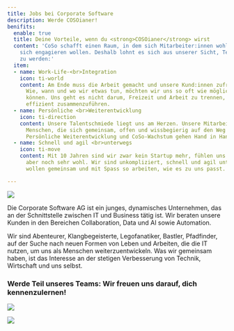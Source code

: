 ```yaml
---
title: Jobs bei Corporate Software
description: Werde COSOianer!
benifits:
  enable: true
  title: Deine Vorteile, wenn du <strong>COSOianer</strong> wirst
  content: 'CoSo schafft einen Raum, in dem sich Mitarbeiter:innen wohlfühlen und
    sich engagieren wollen. Deshalb lohnt es sich aus unserer Sicht, Teil des Teams
    zu werden:'
  item:
  - name: Work-Life-<br>Integration
    icon: ti-world
    content: Am Ende muss die Arbeit gemacht und unsere Kund:innen zufrieden sein.
      Wie, wann und wo wir etwas tun, möchten wir uns so oft wie möglich selbst einteilen
      können. Uns geht es nicht darum, Freizeit und Arbeit zu trennen, sondern beides
      effizient zusammenzuführen.
  - name: Persönliche <br>Weiterentwicklung
    icon: ti-direction
    content: Unsere Talentschmiede liegt uns am Herzen. Unsere Mitarbeiter:innen sind
      Menschen, die sich gemeinsam, offen und wissbegierig auf den Weg machen wollen.
      Persönliche Weiterentwicklung und CoSo-Wachstum gehen Hand in Hand.
  - name: Schnell und agil <br>unterwegs
    icon: ti-move
    content: Mit 10 Jahren sind wir zwar kein Startup mehr, fühlen uns in deren Kultur
      aber noch sehr wohl. Wir sind unkompliziert, schnell und agil unterwegs und
      wollen gemeinsam und mit Spass so arbeiten, wie es zu uns passt.

---
```

![](/uploads/illustration-stellenanzeige-final.png)

Die Corporate Software AG ist ein junges, dynamisches Unternehmen, das an der Schnittstelle zwischen IT und Business tätig ist. Wir beraten unsere Kunden in den Bereichen Collaboration, Data und AI sowie Automation.

Wir sind Abenteurer, Klangbegeisterte, Legofanatiker, Bastler, Pfadfinder, auf der Suche nach neuen Formen von Leben und Arbeiten, die die IT nutzen, um uns als Menschen weiterzuentwickeln. Was wir gemeinsam haben, ist das Interesse an der stetigen Verbesserung von Technik, Wirtschaft und uns selbst.

### Werde Teil unseres Teams: Wir freuen uns darauf, dich kennenzulernen!

![](/uploads/kununu-score.svg)

![](/uploads/kununu-opencompany.png)